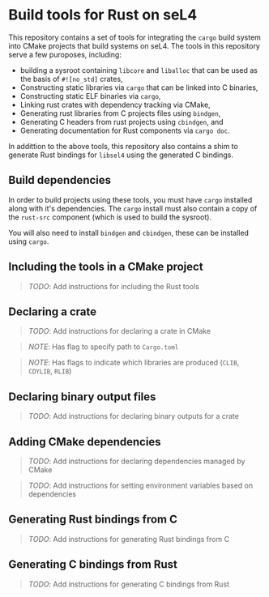 Build tools for Rust on seL4
============================

This repository contains a set of tools for integrating the `cargo`
build system into CMake projects that build systems on seL4. The tools
in this repository serve a few puroposes, including:

 * building a sysroot containing `libcore` and `liballoc` that can be
	 used as the basis of `#![no_std]` crates,
 * Constructing static libraries via `cargo` that can be linked into C
	 binaries,
 * Constructing static ELF binaries via `cargo`,
 * Linking rust crates with dependency tracking via CMake,
 * Generating rust libraries from C projects files using `bindgen`,
 * Generating C headers from rust projects using `cbindgen`, and
 * Generating documentation for Rust components via `cargo doc`.

In addittion to the above tools, this repository also contains a shim to
generate Rust bindings for `libsel4` using the generated C bindings.

Build dependencies
------------------

In order to build projects using these tools, you must have `cargo`
installed along with it's dependencies. The `cargo` install must also
contain a copy of the `rust-src` component (which is used to build the
sysroot).

You will also need to install `bindgen` and `cbindgen`, these can be
installed using `cargo`.

Including the tools in a CMake project
--------------------------------------

> *TODO*: Add instructions for including the Rust tools

Declaring a crate
-----------------

> *TODO*: Add instructions for declaring a crate in CMake

> *NOTE*: Has flag to specify path to `Cargo.toml`

> *NOTE*: Has flags to indicate which libraries are produced (`CLIB`,
> `CDYLIB`, `RLIB`)

Declaring binary output files
-----------------------------

> *TODO*: Add instructions for declaring binary outputs for a crate

Adding CMake dependencies
-------------------------

> *TODO*: Add instructions for declaring dependencies managed by CMake

> *TODO*: Add instructions for setting environment variables based on
> dependencies

Generating Rust bindings from C
-------------------------------

> *TODO*: Add instructions for generating Rust bindings from C

Generating C bindings from Rust
-------------------------------

> *TODO*: Add instructions for generating C bindings from Rust
